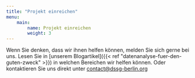 ```yaml
---
title: "Projekt einreichen"
menu:
    main:
        name: Projekt einreichen
        weight: 3
---
```


Wenn Sie denken, dass wir ihnen helfen können, melden Sie sich gerne bei uns.
Lesen Sie in [unserem Blogartikel]({{< ref "datenanalyse-fuer-den-guten-zweck" >}}) in welchen Bereichen wir helfen können. Oder kontaktieren Sie uns direkt unter <a href="mailto:contact@dssg-berlin.org">contact@dssg-berlin.org</a>


<aside id="apply-form" style=display:none;>
<script src="https://static.airtable.com/js/embed/embed_snippet_v1.js"></script><iframe class="airtable-embed airtable-dynamic-height" src="https://airtable.com/embed/shrNeLV2jQaBuA4uf?backgroundColor=green" frameborder="0" onmousewheel="" width="100%" height="911" style="background: transparent; border: 1px solid #ccc;"></iframe>
</aside>
